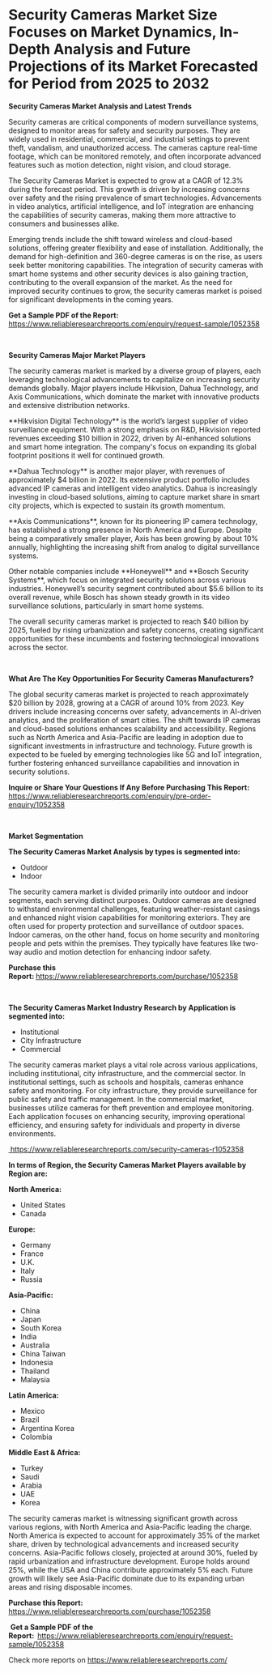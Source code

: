 <p><h1>Security Cameras Market Size Focuses on Market Dynamics, In-Depth Analysis and Future Projections of its Market Forecasted for Period from 2025 to 2032</h1></p><p><strong>Security Cameras Market Analysis and Latest Trends</strong></p>
<p><p>Security cameras are critical components of modern surveillance systems, designed to monitor areas for safety and security purposes. They are widely used in residential, commercial, and industrial settings to prevent theft, vandalism, and unauthorized access. The cameras capture real-time footage, which can be monitored remotely, and often incorporate advanced features such as motion detection, night vision, and cloud storage.</p><p>The Security Cameras Market is expected to grow at a CAGR of 12.3% during the forecast period. This growth is driven by increasing concerns over safety and the rising prevalence of smart technologies. Advancements in video analytics, artificial intelligence, and IoT integration are enhancing the capabilities of security cameras, making them more attractive to consumers and businesses alike.</p><p>Emerging trends include the shift toward wireless and cloud-based solutions, offering greater flexibility and ease of installation. Additionally, the demand for high-definition and 360-degree cameras is on the rise, as users seek better monitoring capabilities. The integration of security cameras with smart home systems and other security devices is also gaining traction, contributing to the overall expansion of the market. As the need for improved security continues to grow, the security cameras market is poised for significant developments in the coming years.</p></p>
<p><strong>Get a Sample PDF of the Report:&nbsp;</strong> <a href="https://www.reliableresearchreports.com/enquiry/request-sample/1052358?utm_campaign=2395&utm_medium=2&utm_source=Github&utm_content=ia&utm_term=06042025&utm_id=security-cameras">https://www.reliableresearchreports.com/enquiry/request-sample/1052358</a></p>
<p>&nbsp;</p>
<p><strong>Security Cameras Major Market Players</strong></p>
<p><p>The security cameras market is marked by a diverse group of players, each leveraging technological advancements to capitalize on increasing security demands globally. Major players include Hikvision, Dahua Technology, and Axis Communications, which dominate the market with innovative products and extensive distribution networks.</p><p>**Hikvision Digital Technology** is the world’s largest supplier of video surveillance equipment. With a strong emphasis on R&D, Hikvision reported revenues exceeding $10 billion in 2022, driven by AI-enhanced solutions and smart home integration. The company's focus on expanding its global footprint positions it well for continued growth.</p><p>**Dahua Technology** is another major player, with revenues of approximately $4 billion in 2022. Its extensive product portfolio includes advanced IP cameras and intelligent video analytics. Dahua is increasingly investing in cloud-based solutions, aiming to capture market share in smart city projects, which is expected to sustain its growth momentum.</p><p>**Axis Communications**, known for its pioneering IP camera technology, has established a strong presence in North America and Europe. Despite being a comparatively smaller player, Axis has been growing by about 10% annually, highlighting the increasing shift from analog to digital surveillance systems.</p><p>Other notable companies include **Honeywell** and **Bosch Security Systems**, which focus on integrated security solutions across various industries. Honeywell’s security segment contributed about $5.6 billion to its overall revenue, while Bosch has shown steady growth in its video surveillance solutions, particularly in smart home systems.</p><p>The overall security cameras market is projected to reach $40 billion by 2025, fueled by rising urbanization and safety concerns, creating significant opportunities for these incumbents and fostering technological innovations across the sector.</p></p>
<p>&nbsp;</p>
<p><strong>What Are The Key Opportunities For Security Cameras Manufacturers?</strong></p>
<p><p>The global security cameras market is projected to reach approximately $20 billion by 2028, growing at a CAGR of around 10% from 2023. Key drivers include increasing concerns over safety, advancements in AI-driven analytics, and the proliferation of smart cities. The shift towards IP cameras and cloud-based solutions enhances scalability and accessibility. Regions such as North America and Asia-Pacific are leading in adoption due to significant investments in infrastructure and technology. Future growth is expected to be fueled by emerging technologies like 5G and IoT integration, further fostering enhanced surveillance capabilities and innovation in security solutions.</p></p>
<p><strong>Inquire or Share Your Questions If Any Before Purchasing This Report:</strong> <a href="https://www.reliableresearchreports.com/enquiry/pre-order-enquiry/1052358?utm_campaign=2395&utm_medium=2&utm_source=Github&utm_content=ia&utm_term=06042025&utm_id=security-cameras">https://www.reliableresearchreports.com/enquiry/pre-order-enquiry/1052358</a></p>
<p>&nbsp;</p>
<p><strong>Market Segmentation</strong></p>
<p><strong>The Security Cameras Market Analysis by types is segmented into:</strong></p>
<p><ul><li>Outdoor</li><li>Indoor</li></ul></p>
<p><p>The security camera market is divided primarily into outdoor and indoor segments, each serving distinct purposes. Outdoor cameras are designed to withstand environmental challenges, featuring weather-resistant casings and enhanced night vision capabilities for monitoring exteriors. They are often used for property protection and surveillance of outdoor spaces. Indoor cameras, on the other hand, focus on home security and monitoring people and pets within the premises. They typically have features like two-way audio and motion detection for enhancing indoor safety.</p></p>
<p><strong>Purchase this Report:&nbsp;</strong><a href="https://www.reliableresearchreports.com/purchase/1052358?utm_campaign=2395&utm_medium=2&utm_source=Github&utm_content=ia&utm_term=06042025&utm_id=security-cameras">https://www.reliableresearchreports.com/purchase/1052358</a></p>
<p>&nbsp;</p>
<p><strong>The Security Cameras Market Industry Research by Application is segmented into:</strong></p>
<p><ul><li>Institutional</li><li>City Infrastructure</li><li>Commercial</li></ul></p>
<p><p>The security cameras market plays a vital role across various applications, including institutional, city infrastructure, and the commercial sector. In institutional settings, such as schools and hospitals, cameras enhance safety and monitoring. For city infrastructure, they provide surveillance for public safety and traffic management. In the commercial market, businesses utilize cameras for theft prevention and employee monitoring. Each application focuses on enhancing security, improving operational efficiency, and ensuring safety for individuals and property in diverse environments.</p></p>
<p><a href="https://www.reliableresearchreports.com/security-cameras-r1052358?utm_campaign=2395&utm_medium=2&utm_source=Github&utm_content=ia&utm_term=06042025&utm_id=security-cameras">&nbsp;https://www.reliableresearchreports.com/security-cameras-r1052358</a></p>
<p><strong>In terms of Region, the Security Cameras Market Players available by Region are:</strong></p>
<p>
    <p> <strong> North America: </strong>
        <ul>
            <li>United States</li>
            <li>Canada</li>
        </ul>
        </p> 
    <p> <strong> Europe: </strong>
        <ul>
            <li>Germany</li>
            <li>France</li>
            <li>U.K.</li>
            <li>Italy</li>
            <li>Russia</li>
        </ul>
        </p> 
    <p> <strong> Asia-Pacific: </strong>
        <ul>
            <li>China</li>
            <li>Japan</li>
            <li>South Korea</li>
            <li>India</li>
            <li>Australia</li>
            <li>China Taiwan</li>
            <li>Indonesia</li>
            <li>Thailand</li>
            <li>Malaysia</li>
        </ul>
        </p> 
    <p> <strong> Latin America: </strong>
        <ul>
            <li>Mexico</li>
            <li>Brazil</li>
            <li>Argentina Korea</li>
            <li>Colombia</li>
        </ul>
        </p> 
    <p> <strong> Middle East & Africa: </strong>
        <ul>
            <li>Turkey</li>
            <li>Saudi</li>
            <li>Arabia</li>
            <li>UAE</li>
            <li>Korea</li>
        </ul>
    </p>
    </p>
<p><p>The security cameras market is witnessing significant growth across various regions, with North America and Asia-Pacific leading the charge. North America is expected to account for approximately 35% of the market share, driven by technological advancements and increased security concerns. Asia-Pacific follows closely, projected at around 30%, fueled by rapid urbanization and infrastructure development. Europe holds around 25%, while the USA and China contribute approximately 5% each. Future growth will likely see Asia-Pacific dominate due to its expanding urban areas and rising disposable incomes.</p></p>
<p><strong>Purchase this Report: </strong><a href="https://www.reliableresearchreports.com/purchase/1052358?utm_campaign=2395&utm_medium=2&utm_source=Github&utm_content=ia&utm_term=06042025&utm_id=security-cameras">https://www.reliableresearchreports.com/purchase/1052358</a></p>
<p>&nbsp;<strong>Get a Sample PDF of the Report:&nbsp;&nbsp;</strong><a href="https://www.reliableresearchreports.com/enquiry/request-sample/1052358?utm_campaign=2395&utm_medium=2&utm_source=Github&utm_content=ia&utm_term=06042025&utm_id=security-cameras">https://www.reliableresearchreports.com/enquiry/request-sample/1052358</a></p>
<p><strong></strong></p>
<p>Check more reports on <a href="https://www.reliableresearchreports.com/?utm_campaign=2395&utm_medium=2&utm_source=Github&utm_content=ia&utm_term=06042025&utm_id=security-cameras">https://www.reliableresearchreports.com/</a></p>